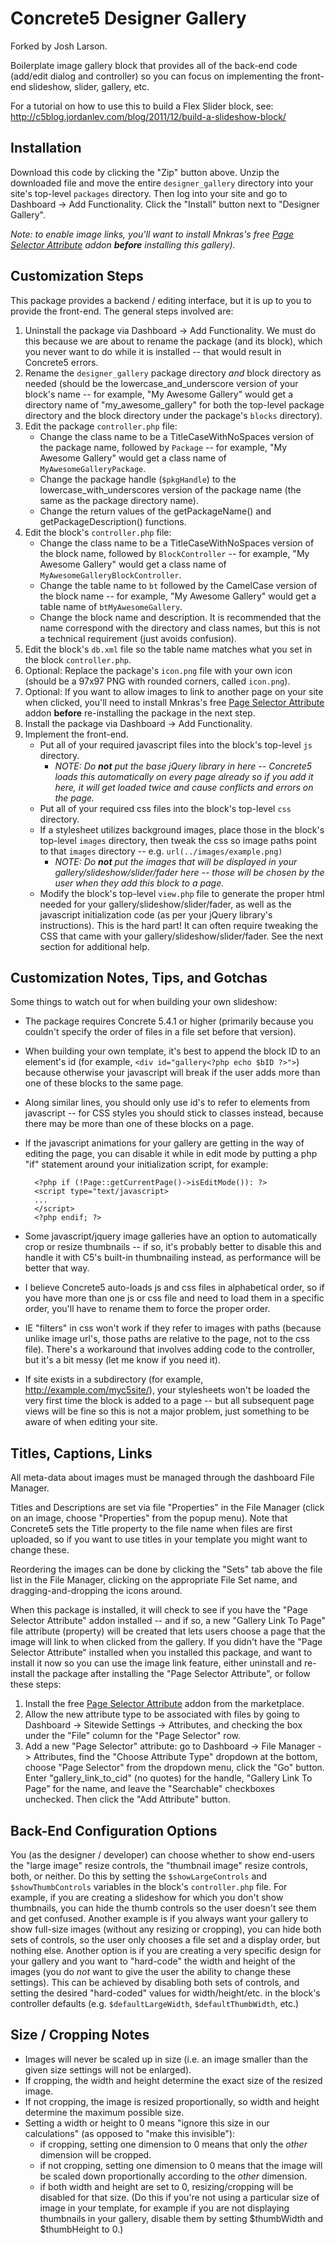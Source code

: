 # Concrete5 Designer Gallery

Forked by Josh Larson.

Boilerplate image gallery block that provides all of the back-end code (add/edit dialog and controller) so you can focus on implementing the front-end slideshow, slider, gallery, etc.

For a tutorial on how to use this to build a Flex Slider block, see: <http://c5blog.jordanlev.com/blog/2011/12/build-a-slideshow-block/>

## Installation
Download this code by clicking the "Zip" button above. Unzip the downloaded file and move the entire `designer_gallery` directory into your site's top-level `packages` directory. Then log into your site and go to Dashboard -> Add Functionality. Click the "Install" button next to "Designer Gallery".

*Note: to enable image links, you'll want to install Mnkras's free [Page Selector Attribute](http://www.concrete5.org/marketplace/addons/page-selector-attribute/) addon **before** installing this gallery).*


## Customization Steps
This package provides a backend / editing interface, but it is up to you to provide the front-end. The general steps involved are:

1. Uninstall the package via Dashboard -> Add Functionality. We must do this because we are about to rename the package (and its block), which you never want to do while it is installed -- that would result in Concrete5 errors.
2. Rename the `designer_gallery` package directory *and* block directory as needed (should be the lowercase_and_underscore version of your block's name -- for example, "My Awesome Gallery" would get a directory name of "my_awesome_gallery" for both the top-level package directory and the block directory under the package's `blocks` directory).
3. Edit the package `controller.php` file:
	* Change the class name to be a TitleCaseWithNoSpaces version of the package name, followed by `Package` -- for example, "My Awesome Gallery" would get a class name of `MyAwesomeGalleryPackage`.
	* Change the package handle (`$pkgHandle`) to the lowercase_with_underscores version of the package name (the same as the package directory name).
	* Change the return values of the getPackageName() and getPackageDescription() functions.
4. Edit the block's `controller.php` file:
    * Change the class name to be a TitleCaseWithNoSpaces version of the block name, followed by `BlockController` -- for example, "My Awesome Gallery" would get a class name of `MyAwesomeGalleryBlockController`.
    * Change the table name to `bt` followed by the CamelCase version of the block name -- for example, "My Awesome Gallery" would get a table name of `btMyAwesomeGallery`.
    * Change the block name and description. It is recommended that the name correspond with the directory and class names, but this is not a technical requirement (just avoids confusion).
5. Edit the block's `db.xml` file so the table name matches what you set in the block `controller.php`.
6. Optional: Replace the package's `icon.png` file with your own icon (should be a 97x97 PNG with rounded corners, called `icon.png`).
7. Optional: If you want to allow images to link to another page on your site when clicked, you'll need to install Mnkras's free [Page Selector Attribute](http://www.concrete5.org/marketplace/addons/page-selector-attribute/) addon **before** re-installing the package in the next step.
8. Install the package via Dashboard -> Add Functionality.
9. Implement the front-end.
    * Put all of your required javascript files into the block's top-level `js` directory.
        * *NOTE: Do **not** put the base jQuery library in here -- Concrete5 loads this automatically on every page already so if you add it here, it will get loaded twice and cause conflicts and errors on the page.*
    * Put all of your required css files into the block's top-level `css` directory.
    * If a stylesheet utilizes background images, place those in the block's top-level `images` directory, then tweak the css so image paths point to that `images` directory -- e.g. `url(../images/example.png)`
        * *NOTE: Do **not** put the images that will be displayed in your gallery/slideshow/slider/fader here -- those will be chosen by the user when they add this block to a page.*
    * Modify the block's top-level `view.php` file to generate the proper html needed for your gallery/slideshow/slider/fader, as well as the javascript initialization code (as per your jQuery library's instructions). This is the hard part! It can often require tweaking the CSS that came with your gallery/slideshow/slider/fader. See the next section for additional help.

## Customization Notes, Tips, and Gotchas
Some things to watch out for when building your own slideshow:

* The package requires Concrete 5.4.1 or higher (primarily because you couldn't specify the order of files in a file set before that version).

* When building your own template, it's best to append the block ID to an element's id (for example, `<div id="gallery<?php echo $bID ?>">`) because otherwise your javascript will break if the user adds more than one of these blocks to the same page.

* Along similar lines, you should only use id's to refer to elements from javascript -- for CSS styles you should stick to classes instead, because there may be more than one of these blocks on a page.

* If the javascript animations for your gallery are getting in the way of editing the page, you can disable it while in edit mode by putting a php "if" statement around your initialization script, for example:

        <?php if (!Page::getCurrentPage()->isEditMode()): ?>
        <script type="text/javascript>
        ...
        </script>
        <?php endif; ?>

* Some javascript/jquery image galleries have an option to automatically crop or resize thumbnails -- if so, it's probably better to disable this and handle it with C5's built-in thumbnailing instead, as performance will be better that way.

* I believe Concrete5 auto-loads js and css files in alphabetical order, so if you have more than one js or css file and need to load them in a specific order, you'll have to rename them to force the proper order.

* IE "filters" in css won't work if they refer to images with paths (because unlike image url's, those paths are relative to the page, not to the css file). There's a workaround that involves adding code to the controller, but it's a bit messy (let me know if you need it).

* If site exists in a subdirectory (for example, http://example.com/myc5site/), your stylesheets won't be loaded the very first time the block is added to a page -- but all subsequent page views will be fine so this is not a major problem, just something to be aware of when editing your site.

## Titles, Captions, Links
All meta-data about images must be managed through the dashboard File Manager.

Titles and Descriptions are set via file "Properties" in the File Manager (click on an image, choose "Properties" from the popup menu). Note that Concrete5 sets the Title property to the file name when files are first uploaded, so if you want to use titles in your template you might want to change these.

Reordering the images can be done by clicking the "Sets" tab above the file list in the File Manager, clicking on the appropriate File Set name, and dragging-and-dropping the icons around.

When this package is installed, it will check to see if you have the "Page Selector Attribute" addon installed -- and if so, a new "Gallery Link To Page" file attribute (property) will be created that lets users choose a page that the image will link to when clicked from the gallery. If you didn't have the "Page Selector Attribute" installed when you installed this package, and want to install it now so you can use the image link feature, either uninstall and re-install the package after installing the "Page Selector Attribute", or follow these steps:

1. Install the free [Page Selector Attribute](http://www.concrete5.org/marketplace/addons/page-selector-attribute/) addon from the marketplace.
2. Allow the new attribute type to be associated with files by going to Dashboard -> Sitewide Settings -> Attributes, and checking the box under the "File" column for the "Page Selector" row.
3. Add a new "Page Selector" attribute: go to Dashboard -> File Manager -> Attributes, find the "Choose Attribute Type" dropdown at the bottom, choose "Page Selector" from the dropdown menu, click the "Go" button. Enter "gallery_link_to_cid" (no quotes) for the handle, "Gallery Link To Page" for the name, and leave the "Searchable" checkboxes unchecked. Then click the "Add Attribute" button.

## Back-End Configuration Options
You (as the designer / developer) can choose whether to show end-users the "large image" resize controls, the "thumbnail image" resize controls, both, or neither. Do this by setting the `$showLargeControls` and `$showThumbControls` variables in the block's `controller.php` file. For example, if you are creating a slideshow for which you don't show thumbnails, you can hide the thumb controls so the user doesn't see them and get confused. Another example is if you always want your gallery to show full-size images (without any resizing or cropping), you can hide both sets of controls, so the user only chooses a file set and a display order, but nothing else.
Another option is if you are creating a very specific design for your gallery and you want to "hard-code" the width and height of the images (you do *not* want to give the user the ability to change these settings). This can be achieved by disabling both sets of controls, and setting the desired "hard-coded" values for width/height/etc. in the block's controller defaults (e.g. `$defaultLargeWidth`, `$defaultThumbWidth`, etc.)

## Size / Cropping Notes
* Images will never be scaled up in size (i.e. an image smaller than the given size settings will not be enlarged).
* If cropping, the width and height determine the exact size of the resized image.
* If not cropping, the image is resized proportionally, so width and height determine the maximum possible size.
* Setting a width or height to 0 means "ignore this size in our calculations" (as opposed to "make this invisible"):
    * if cropping, setting one dimension to 0 means that only the *other* dimension will be cropped.
    * if not cropping, setting one dimension to 0 means that the image will be scaled down proportionally according to the *other* dimension.
    * if both width and height are set to 0, resizing/cropping will be disabled for that size.
      (Do this if you're not using a particular size of image in your template, for example if you are not
      displaying thumbnails in your gallery, disable them by setting $thumbWidth and $thumbHeight to 0.)


